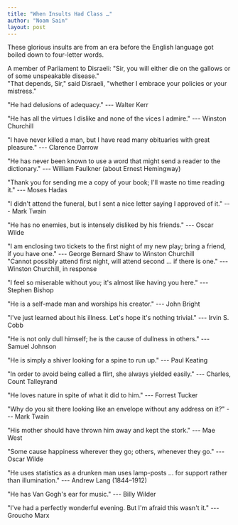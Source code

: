 ```yaml
---
title: "When Insults Had Class …"
author: "Noam Sain"
layout: post
---
```


These glorious insults are from an era before the English language got boiled down to four-letter words.

A member of Parliament to Disraeli: "Sir, you will either die on the gallows or of some unspeakable disease."  
"That depends, Sir," said Disraeli, "whether I embrace your policies or your mistress."

"He had delusions of adequacy." --- Walter Kerr

"He has all the virtues I dislike and none of the vices I admire." --- Winston Churchill

"I have never killed a man, but I have read many obituaries with great pleasure." --- Clarence Darrow

"He has never been known to use a word that might send a reader to the dictionary." --- William Faulkner (about Ernest Hemingway)

"Thank you for sending me a copy of your book; I'll waste no time reading it." --- Moses Hadas

"I didn't attend the funeral, but I sent a nice letter saying I approved of it." --- Mark Twain

"He has no enemies, but is intensely disliked by his friends." --- Oscar Wilde

"I am enclosing two tickets to the first night of my new play; bring a friend, if you have one." --- George Bernard Shaw to Winston Churchill  
"Cannot possibly attend first night, will attend second … if there is one." --- Winston Churchill, in response

"I feel so miserable without you; it's almost like having you here." --- Stephen Bishop

"He is a self-made man and worships his creator." --- John Bright

"I've just learned about his illness. Let's hope it's nothing trivial." --- Irvin S. Cobb

"He is not only dull himself; he is the cause of dullness in others." --- Samuel Johnson

"He is simply a shiver looking for a spine to run up." --- Paul Keating

"In order to avoid being called a flirt, she always yielded easily." --- Charles, Count Talleyrand

"He loves nature in spite of what it did to him." --- Forrest Tucker

"Why do you sit there looking like an envelope without any address on it?" --- Mark Twain

"His mother should have thrown him away and kept the stork." --- Mae West

"Some cause happiness wherever they go; others, whenever they go." --- Oscar Wilde

"He uses statistics as a drunken man uses lamp-posts … for support rather than illumination." --- Andrew Lang (1844–1912)

"He has Van Gogh's ear for music." --- Billy Wilder

"I've had a perfectly wonderful evening. But I'm afraid this wasn't it." --- Groucho Marx